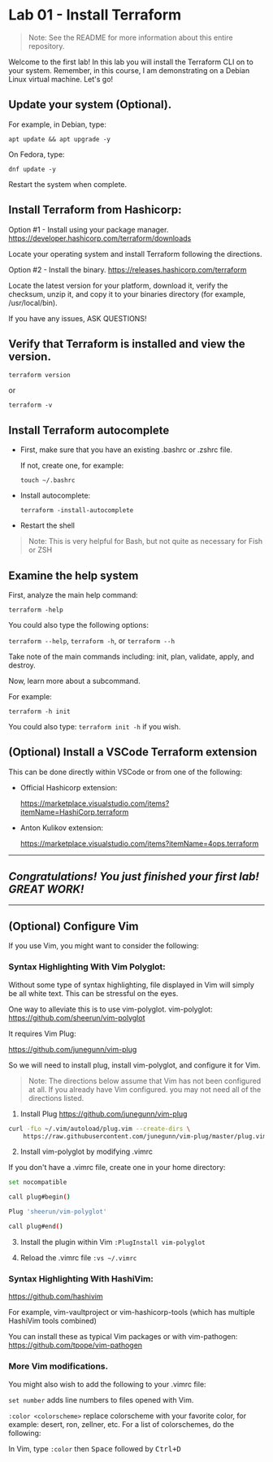 # Lab 01 - Install Terraform
> Note: See the README for more information about this entire repository.

Welcome to the first lab! 
In this lab you will install the Terraform CLI on to your system. 
Remember, in this course, I am demonstrating on a Debian Linux virtual machine. Let's go!

## Update your system (Optional). 
For example, in Debian, type: 

`apt update && apt upgrade -y`

On Fedora, type:

`dnf update -y`

Restart the system when complete.

## Install Terraform from Hashicorp:
Option #1 - Install using your package manager.
https://developer.hashicorp.com/terraform/downloads 

Locate your operating system and install Terraform following the directions. 

Option #2 - Install the binary.
https://releases.hashicorp.com/terraform 

Locate the latest version for your platform, download it, verify the checksum, unzip it, and copy it to your binaries directory (for example, /usr/local/bin).

If you have any issues, ASK QUESTIONS! 

## Verify that Terraform is installed and view the version.
`terraform version` 

or

`terraform -v`

## Install Terraform autocomplete
- First, make sure that you have an existing .bashrc or .zshrc file. 
  
  If not, create one, for example: 
    
    `touch ~/.bashrc`

- Install autocomplete: 

  `terraform -install-autocomplete`

- Restart the shell

> Note: This is very helpful for Bash, but not quite as necessary for Fish or ZSH

## Examine the help system
First, analyze the main help command:

`terraform -help`

You could also type the following options: 

`terraform --help`, `terraform -h`, or `terraform --h`

Take note of the main commands including: init, plan, validate, apply, and destroy.

Now, learn more about a subcommand. 

  For example: 
  
  `terraform -h init`

  You could also type: `terraform init -h` if you wish.

## (Optional) Install a VSCode Terraform extension
This can be done directly within VSCode or from one of the following:

- Official Hashicorp extension: 

  https://marketplace.visualstudio.com/items?itemName=HashiCorp.terraform

- Anton Kulikov extension:

  https://marketplace.visualstudio.com/items?itemName=4ops.terraform

---
## *Congratulations! You just finished your first lab! GREAT WORK!*
---



## (Optional) Configure Vim
If you use Vim, you might want to consider the following:

### Syntax Highlighting With Vim Polyglot:
Without some type of syntax highlighting, file displayed in Vim will simply be all white text. This can be stressful on the eyes. 

One way to alleviate this is to use vim-polyglot.
vim-polyglot: https://github.com/sheerun/vim-polyglot

It requires Vim Plug:

https://github.com/junegunn/vim-plug

So we will need to install plug, install vim-polyglot, and configure it for Vim.

> Note: The directions below assume that Vim has not been configured at all. If you already have Vim configured. you may not need all of the directions listed.

1. Install Plug
https://github.com/junegunn/vim-plug
```bash
curl -fLo ~/.vim/autoload/plug.vim --create-dirs \
    https://raw.githubusercontent.com/junegunn/vim-plug/master/plug.vim
```

2. Install vim-polyglot by modifying .vimrc

If you don't have a .vimrc file, create one in your home directory:

```bash
set nocompatible

call plug#begin()

Plug 'sheerun/vim-polyglot'

call plug#end()
```

3. Install the plugin within Vim
`:PlugInstall vim-polyglot`

4. Reload the .vimrc file
`:vs ~/.vimrc`

### Syntax Highlighting With HashiVim:
https://github.com/hashivim

For example, vim-vaultproject or vim-hashicorp-tools (which has multiple HashiVim tools combined)

You can install these as typical Vim packages or with vim-pathogen: https://github.com/tpope/vim-pathogen

### More Vim modifications.

You might also wish to add the following to your .vimrc file:

`set number` adds line numbers to files opened with Vim.

`:color <colorscheme>` replace colorscheme with your favorite color, for example: desert, ron, zellner, etc. For a list of colorschemes, do the following:

In Vim, type `:color` then <kbd>Space</kbd> followed by <kbd>Ctrl+D</kdb>




